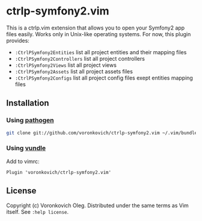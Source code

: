 # ctrlp-symfony2.vim

This is a ctrlp.vim extension that allows you to open your Symfony2 app files easily. Works only in Unix-like operating systems. For now, this plugin provides:

* `:CtrlPSymfony2Entities` list all project entities and their mapping files
* `:CtrlPSymfony2Controllers` list all project controllers
* `:CtrlPSymfony2Views` list all project views
* `:CtrlPSymfony2Assets` list all project assets files
* `:CtrlPSymfony2Configs` list all project config files exept entities mapping files

## Installation

### Using [pathogen](https://github.com/tpope/vim-pathogen)

``` sh
git clone git://github.com/voronkovich/ctrlp-symfony2.vim ~/.vim/bundle/ctrlp-symfony2.vim
```

### Using [vundle](https://github.com/gmarik/vundle)

Add to vimrc:

``` vim
Plugin 'voronkovich/ctrlp-symfony2.vim'
```

## License

Copyright (c) Voronkovich Oleg.  Distributed under the same terms as Vim itself.
See `:help license`.
